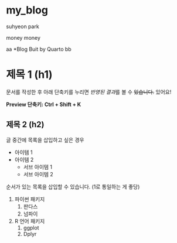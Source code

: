 # my_blog

suhyeon park

money money

aa
*Blog Buit by Quarto
bb


# 제목 1 (h1)

문서를 작성한 후 아래 단축키를 누리면 *반영된 결과*를 볼 수 
~~있습니다.~~ 있어요!

**Preview 단축키: Ctrl + Shift + K**

## 제목 2 (h2)

글 중간에 목록을 삽입하고 싶은 경우

- 아이템 1
- 아이템 2
    - 서브 아이템 1
    - 서브 아이템 2

순서가 있는 목록을 삽입할 수 있습니다.
(1로 통일하는 게 좋당)

1. 파이썬 패키지
    1. 판다스
    1. 넘파이
1. R 언어 패키지
    1. ggplot
    1. Dplyr